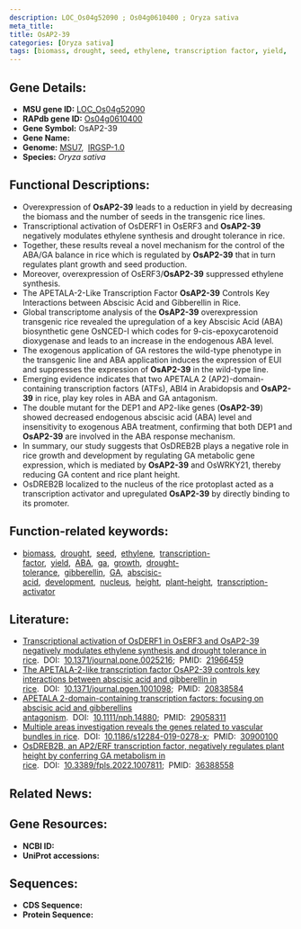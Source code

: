 ```yaml
---
description: LOC_Os04g52090 ; Os04g0610400 ; Oryza sativa
meta_title:
title: OsAP2-39
categories: [Oryza sativa]
tags: [biomass, drought, seed, ethylene, transcription factor, yield,  ABA ,  ga , growth, drought tolerance, gibberellin, GA, ABA, abscisic acid, development, nucleus, ga, height, plant height, transcription activator]
---
```


## Gene Details:
- **MSU gene ID:** [LOC_Os04g52090](http://rice.uga.edu/cgi-bin/ORF_infopage.cgi?orf=LOC_Os04g52090)  
- **RAPdb gene ID:** [Os04g0610400](https://rapdb.dna.affrc.go.jp/locus/?name=Os04g0610400)  
- **Gene Symbol:** OsAP2-39
- **Gene Name:**
- **Genome:**  [MSU7](http://rice.uga.edu/),&nbsp;&nbsp;[IRGSP-1.0](https://rapdb.dna.affrc.go.jp/download/irgsp1.html)
- **Species:** *Oryza sativa*

## Functional Descriptions:
   - Overexpression of **OsAP2-39** leads to a reduction in yield by decreasing the biomass and the number of seeds in the transgenic rice lines.
   - Transcriptional activation of OsDERF1 in OsERF3 and **OsAP2-39** negatively modulates ethylene synthesis and drought tolerance in rice.
   - Together, these results reveal a novel mechanism for the control of the ABA/GA balance in rice which is regulated by **OsAP2-39** that in turn regulates plant growth and seed production.
   - Moreover, overexpression of OsERF3/**OsAP2-39** suppressed ethylene synthesis.
   - The APETALA-2-Like Transcription Factor **OsAP2-39** Controls Key Interactions between Abscisic Acid and Gibberellin in Rice.
   - Global transcriptome analysis of the **OsAP2-39** overexpression transgenic rice revealed the upregulation of a key Abscisic Acid (ABA) biosynthetic gene OsNCED-I which codes for 9-cis-epoxycarotenoid dioxygenase and leads to an increase in the endogenous ABA level.
   - The exogenous application of GA restores the wild-type phenotype in the transgenic line and ABA application induces the expression of EUI and suppresses the expression of **OsAP2-39** in the wild-type line.
   - Emerging evidence indicates that two APETALA 2 (AP2)-domain-containing transcription factors (ATFs), ABI4 in Arabidopsis and **OsAP2-39** in rice, play key roles in ABA and GA antagonism.
   - The double mutant for the DEP1 and AP2-like genes (**OsAP2-39**) showed decreased endogenous abscisic acid (ABA) level and insensitivity to exogenous ABA treatment, confirming that both DEP1 and **OsAP2-39** are involved in the ABA response mechanism.
   - In summary, our study suggests that OsDREB2B plays a negative role in rice growth and development by regulating GA metabolic gene expression, which is mediated by **OsAP2-39** and OsWRKY21, thereby reducing GA content and rice plant height.
   - OsDREB2B localized to the nucleus of the rice protoplast acted as a transcription activator and upregulated **OsAP2-39** by directly binding to its promoter.

## Function-related keywords:
   - [biomass](/tags/biomass/),&nbsp;&nbsp;[drought](/tags/drought/),&nbsp;&nbsp;[seed](/tags/seed/),&nbsp;&nbsp;[ethylene](/tags/ethylene/),&nbsp;&nbsp;[transcription-factor](/tags/transcription-factor/),&nbsp;&nbsp;[yield](/tags/yield/),&nbsp;&nbsp;[ABA](/tags/ABA/),&nbsp;&nbsp;[ga](/tags/ga/),&nbsp;&nbsp;[growth](/tags/growth/),&nbsp;&nbsp;[drought-tolerance](/tags/drought-tolerance/),&nbsp;&nbsp;[gibberellin](/tags/gibberellin/),&nbsp;&nbsp;[GA](/tags/GA/),&nbsp;&nbsp;[abscisic-acid](/tags/abscisic-acid/),&nbsp;&nbsp;[development](/tags/development/),&nbsp;&nbsp;[nucleus](/tags/nucleus/),&nbsp;&nbsp;[height](/tags/height/),&nbsp;&nbsp;[plant-height](/tags/plant-height/),&nbsp;&nbsp;[transcription-activator](/tags/transcription-activator/)

## Literature:
   - [Transcriptional activation of OsDERF1 in OsERF3 and OsAP2-39 negatively modulates ethylene synthesis and drought tolerance in rice](https://www.doi.org/10.1371/journal.pone.0025216).&nbsp;&nbsp;DOI:&nbsp;&nbsp;[10.1371/journal.pone.0025216](https://www.doi.org/10.1371/journal.pone.0025216);&nbsp;&nbsp;PMID:&nbsp;&nbsp;[21966459](https://pubmed.ncbi.nlm.nih.gov/21966459/)
   - [The APETALA-2-like transcription factor OsAP2-39 controls key interactions between abscisic acid and gibberellin in rice](https://www.doi.org/10.1371/journal.pgen.1001098).&nbsp;&nbsp;DOI:&nbsp;&nbsp;[10.1371/journal.pgen.1001098](https://www.doi.org/10.1371/journal.pgen.1001098);&nbsp;&nbsp;PMID:&nbsp;&nbsp;[20838584](https://pubmed.ncbi.nlm.nih.gov/20838584/)
   - [APETALA 2-domain-containing transcription factors: focusing on abscisic acid and gibberellins antagonism](https://www.doi.org/10.1111/nph.14880).&nbsp;&nbsp;DOI:&nbsp;&nbsp;[10.1111/nph.14880](https://www.doi.org/10.1111/nph.14880);&nbsp;&nbsp;PMID:&nbsp;&nbsp;[29058311](https://pubmed.ncbi.nlm.nih.gov/29058311/)
   - [Multiple areas investigation reveals the genes related to vascular bundles in rice](https://www.doi.org/10.1186/s12284-019-0278-x).&nbsp;&nbsp;DOI:&nbsp;&nbsp;[10.1186/s12284-019-0278-x](https://www.doi.org/10.1186/s12284-019-0278-x);&nbsp;&nbsp;PMID:&nbsp;&nbsp;[30900100](https://pubmed.ncbi.nlm.nih.gov/30900100/)
   - [OsDREB2B, an AP2/ERF transcription factor, negatively regulates plant height by conferring GA metabolism in rice](https://www.doi.org/10.3389/fpls.2022.1007811).&nbsp;&nbsp;DOI:&nbsp;&nbsp;[10.3389/fpls.2022.1007811](https://www.doi.org/10.3389/fpls.2022.1007811);&nbsp;&nbsp;PMID:&nbsp;&nbsp;[36388558](https://pubmed.ncbi.nlm.nih.gov/36388558/)

## Related News:

## Gene Resources:
- **NCBI ID:**  []()
- **UniProt accessions:** [](https://www.uniprot.org/uniprotkb//entry)

## Sequences:
- **CDS Sequence:**
- **Protein Sequence:**
